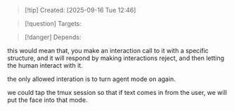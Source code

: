 
>[!tip] Created: [2025-09-16 Tue 12:46]

>[!question] Targets: 

>[!danger] Depends: 

this would mean that, you make an interaction call to it with a specific structure, and it will respond by making interactions reject, and then letting the human interact with it.

the only allowed interation is to turn agent mode on again.

we could tap the tmux session so that if text comes in from the user, we will put the face into that mode.